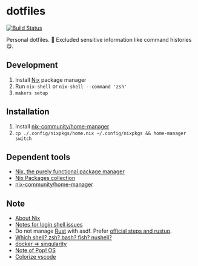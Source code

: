 # dotfiles

[![Build Status](https://github.com/kachick/dotfiles/actions/workflows/lint.yml/badge.svg?branch=main)](https://github.com/kachick/dotfiles/actions/workflows/lint.yml?query=branch%3Amain+)

Personal dotfiles. :see_no_evil: Excluded sensitive information like command histories :yum:.

## Development

1. Install [Nix](https://nixos.org/) package manager
2. Run `nix-shell` or `nix-shell --command 'zsh'`
3. `makers setup`

## Installation

1. Install [nix-community/home-manager](https://github.com/nix-community/home-manager)
2. `cp ./.config/nixpkgs/home.nix ~/.config/nixpkgs && home-manager switch`

## Dependent tools

- [Nix, the purely functional package manager](https://github.com/NixOS/nix)
- [Nix Packages collection](https://github.com/NixOS/nixpkgs)
- [nix-community/home-manager](https://github.com/nix-community/home-manager)

## Note

- [About Nix](https://github.com/kachick/times_kachick/issues/204)
- [Notes for login shell issues](https://github.com/kachick/dotfiles/wiki/Notes-for-login-shell-issues)
- Do not manage [Rust](https://github.com/rust-lang/rust) with asdf. Prefer [official steps and rustup](https://www.rust-lang.org/ja/tools/install).
- [Which shell? zsh? bash? fish? nushell?](https://github.com/kachick/times_kachick/issues/184)
- [docker => singularity](https://github.com/kachick/times_kachick/issues/186)
- [Note of Pop! OS](https://github.com/kachick/times_kachick/issues/174)
- [Colorize vscode](https://github.com/kachick/times_kachick/issues/93)
